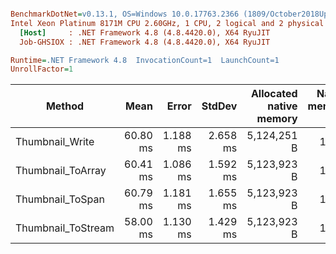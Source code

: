 ``` ini

BenchmarkDotNet=v0.13.1, OS=Windows 10.0.17763.2366 (1809/October2018Update/Redstone5), VM=Hyper-V
Intel Xeon Platinum 8171M CPU 2.60GHz, 1 CPU, 2 logical and 2 physical cores
  [Host]     : .NET Framework 4.8 (4.8.4420.0), X64 RyuJIT
  Job-GHSIOX : .NET Framework 4.8 (4.8.4420.0), X64 RyuJIT

Runtime=.NET Framework 4.8  InvocationCount=1  LaunchCount=1  
UnrollFactor=1  

```
|             Method |     Mean |    Error |   StdDev | Allocated native memory | Native memory leak | Allocated |
|------------------- |---------:|---------:|---------:|------------------------:|-------------------:|----------:|
|    Thumbnail_Write | 60.80 ms | 1.188 ms | 2.658 ms |             5,124,251 B |              180 B |  74,504 B |
|  Thumbnail_ToArray | 60.41 ms | 1.086 ms | 1.592 ms |             5,123,923 B |              180 B |  74,504 B |
|   Thumbnail_ToSpan | 60.79 ms | 1.181 ms | 1.655 ms |             5,123,923 B |              180 B |         - |
| Thumbnail_ToStream | 58.00 ms | 1.130 ms | 1.429 ms |             5,123,923 B |              180 B | 140,816 B |
